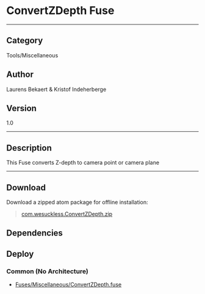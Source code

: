 # ConvertZDepth Fuse
___

## Category
Tools/Miscellaneous

## Author
Laurens Bekaert & Kristof Indeherberge

## Version
1.0

___

## Description
This Fuse converts Z-depth to camera point or camera plane

___

## Download

Download a zipped atom package for offline installation:
> [com.wesuckless.ConvertZDepth.zip](https://gitlab.com/WeSuckLess/Reactor/-/archive/master/Reactor-master.zip?path=Atoms/com.wesuckless.ConvertZDepth)  

## Dependencies

## Deploy

### Common (No Architecture)

<ul>
<li><a href="https://gitlab.com/WeSuckLess/Reactor/-/blob/master/Atoms/com.wesuckless.ConvertZDepth/Fuses/Miscellaneous/ConvertZDepth.fuse?ref_type=heads">Fuses/Miscellaneous/ConvertZDepth.fuse</a></li>
</ul>
